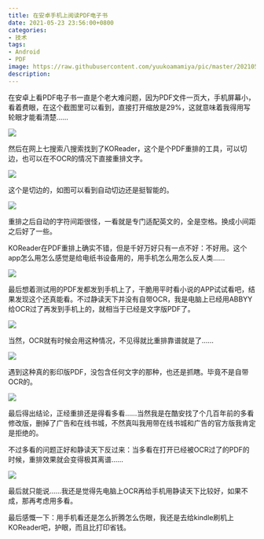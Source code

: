 ```yaml
---
title: 在安卓手机上阅读PDF电子书
date: 2021-05-23 23:56:00+0800
categories:
- 技术
tags:
- Android
- PDF
image: https://raw.githubusercontent.com/yuukoamamiya/pic/master/20210524002314.png
description: 
---
```


 在安卓上看PDF电子书一直是个老大难问题，因为PDF文件一页大，手机屏幕小，看着费眼，在这个截图里可以看到，直接打开缩放是29%，这就意味着我得用写轮眼才能看清楚……

![](https://raw.githubusercontent.com/yuukoamamiya/pic/master/20210524000155.jpg)

然后在网上七搜索八搜索找到了KOReader，这个是个PDF重排的工具，可以切边，也可以在不OCR的情况下直接重排文字。

![](https://raw.githubusercontent.com/yuukoamamiya/pic/master/20210524000704.jpg)

这个是切边的，如图可以看到自动切边还是挺智能的。

![](https://raw.githubusercontent.com/yuukoamamiya/pic/master/20210524215550.jpg)

重排之后自动的字符间距很怪，一看就是专门适配英文的，全是空格。换成小间距之后好了一些。

KOReader在PDF重排上确实不错，但是千好万好只有一点不好：不好用。这个app怎么用怎么感觉是给电纸书设备用的，用手机怎么用怎么反人类……

![](https://raw.githubusercontent.com/yuukoamamiya/pic/master/20210524215608.jpg)

最后想着测试用的PDF发都发到手机上了，干脆用平时看小说的APP试试看吧，结果发现这个还真能看。不过静读天下并没有自带OCR，我是电脑上已经用ABBYY给OCR过了再发到手机上的，就相当于已经是文字版PDF了。

![](https://raw.githubusercontent.com/yuukoamamiya/pic/master/20210524215620.jpg)

当然，OCR就有时候会用这种情况，不见得就比重排靠谱就是了……

![](https://raw.githubusercontent.com/yuukoamamiya/pic/master/20210524215638.jpg)

遇到这种真的影印版PDF，没包含任何文字的那种，也还是抓瞎。毕竟不是自带OCR的。

![](https://raw.githubusercontent.com/yuukoamamiya/pic/master/20210524003728.jpg)

最后得出结论，正经重排还是得看多看……当然我是在酷安找了个几百年前的多看修改版，删掉了广告和在线书城，不然真叫我用带在线书城和广告的官方版我肯定是拒绝的。

不过多看的问题正好和静读天下反过来：当多看在打开已经被OCR过了的PDF的时候，重排效果就会变得极其离谱……

![](https://raw.githubusercontent.com/yuukoamamiya/pic/master/20210524010235.jpg)

最后就只能说……我还是觉得先电脑上OCR再给手机用静读天下比较好，如果不成，那再考虑用多看。

最后感慨一下：用手机看还是怎么折腾怎么伤眼，我还是去给kindle刷机上KOReader吧，护眼，而且比打印省钱。